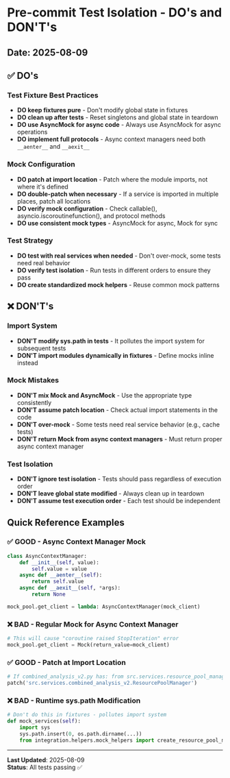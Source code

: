# Pre-commit Test Isolation - DO's and DON'T's

## Date: 2025-08-09

## ✅ DO's

### Test Fixture Best Practices
- **DO keep fixtures pure** - Don't modify global state in fixtures
- **DO clean up after tests** - Reset singletons and global state in teardown
- **DO use AsyncMock for async code** - Always use AsyncMock for async operations
- **DO implement full protocols** - Async context managers need both `__aenter__` and `__aexit__`

### Mock Configuration
- **DO patch at import location** - Patch where the module imports, not where it's defined
- **DO double-patch when necessary** - If a service is imported in multiple places, patch all locations
- **DO verify mock configuration** - Check callable(), asyncio.iscoroutinefunction(), and protocol methods
- **DO use consistent mock types** - AsyncMock for async, Mock for sync

### Test Strategy
- **DO test with real services when needed** - Don't over-mock, some tests need real behavior
- **DO verify test isolation** - Run tests in different orders to ensure they pass
- **DO create standardized mock helpers** - Reuse common mock patterns

## ❌ DON'T's

### Import System
- **DON'T modify sys.path in tests** - It pollutes the import system for subsequent tests
- **DON'T import modules dynamically in fixtures** - Define mocks inline instead

### Mock Mistakes
- **DON'T mix Mock and AsyncMock** - Use the appropriate type consistently
- **DON'T assume patch location** - Check actual import statements in the code
- **DON'T over-mock** - Some tests need real service behavior (e.g., cache tests)
- **DON'T return Mock from async context managers** - Must return proper async context manager

### Test Isolation
- **DON'T ignore test isolation** - Tests should pass regardless of execution order
- **DON'T leave global state modified** - Always clean up in teardown
- **DON'T assume test execution order** - Each test should be independent

## Quick Reference Examples

### ✅ GOOD - Async Context Manager Mock
```python
class AsyncContextManager:
    def __init__(self, value):
        self.value = value
    async def __aenter__(self):
        return self.value
    async def __aexit__(self, *args):
        return None

mock_pool.get_client = lambda: AsyncContextManager(mock_client)
```

### ❌ BAD - Regular Mock for Async Context Manager
```python
# This will cause "coroutine raised StopIteration" error
mock_pool.get_client = Mock(return_value=mock_client)
```

### ✅ GOOD - Patch at Import Location
```python
# If combined_analysis_v2.py has: from src.services.resource_pool_manager import ResourcePoolManager
patch('src.services.combined_analysis_v2.ResourcePoolManager')
```

### ❌ BAD - Runtime sys.path Modification
```python
# Don't do this in fixtures - pollutes import system
def mock_services(self):
    import sys
    sys.path.insert(0, os.path.dirname(...))
    from integration.helpers.mock_helpers import create_resource_pool_mock
```

---

**Last Updated**: 2025-08-09  
**Status**: All tests passing ✅